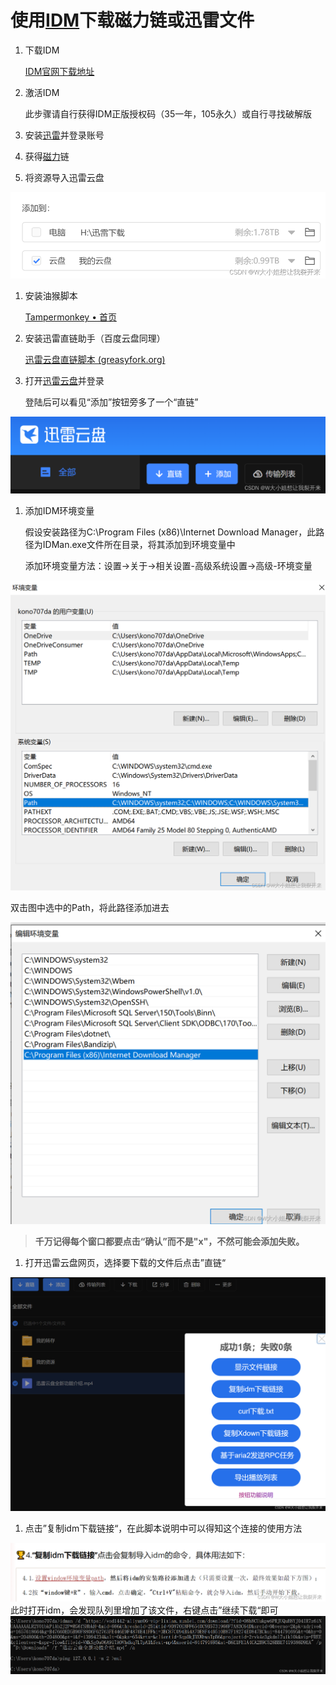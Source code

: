 # 使用[IDM](https://so.csdn.net/so/search?q=IDM&spm=1001.2101.3001.7020)下载磁力链或迅雷文件

1. 下载IDM

   [IDM官网下载地址](http://www.internetdownloadmanager.com/download.html)

2. 激活IDM

   此步骤请自行获得IDM正版授权码（35一年，105永久）或自行寻找破解版

3. 安装[迅雷](https://so.csdn.net/so/search?q=迅雷&spm=1001.2101.3001.7020)并登录账号

4. 获得[磁力](https://so.csdn.net/so/search?q=磁力&spm=1001.2101.3001.7020)链

5. 将资源导入迅雷云盘

![在这里插入图片描述](assets/使用IDM下载磁力链接或迅雷文件/509933b5c9e44481b658a9a70714f172.png)

1. 安装油猴脚本

   [Tampermonkey • 首页](https://www.tampermonkey.net/)

2. 安装迅雷直链助手（百度云盘同理）

   [迅雷云盘直链脚本 (greasyfork.org)](https://greasyfork.org/zh-CN/scripts/431256-迅雷云盘)

3. 打开[迅雷云盘](https://pan.xunlei.com/)并登录

   登陆后可以看见“添加”按钮旁多了一个“直链”

![在这里插入图片描述](assets/使用IDM下载磁力链接或迅雷文件/88f456277e3c4350984ea641ab5099d4.png)

1. 添加IDM环境变量

   假设安装路径为C:\Program Files (x86)\Internet Download Manager，此路径为IDMan.exe文件所在目录，将其添加到环境变量中

   添加环境变量方法：设置→关于→相关设置-高级系统设置→高级-环境变量

![在这里插入图片描述](assets/使用IDM下载磁力链接或迅雷文件/6b7d178a952d4bd3a1e294c01b5fb2b4.png)

双击图中选中的Path，将此路径添加进去

![在这里插入图片描述](assets/使用IDM下载磁力链接或迅雷文件/eaa50a72af674efbacb3a8cd3b115854.png)

> **千万记得每个窗口都要点击“确认”而不是"x"，不然可能会添加失败。**

1. 打开迅雷云盘网页，选择要下载的文件后点击”直链“

![在这里插入图片描述](assets/使用IDM下载磁力链接或迅雷文件/78a976754fab4424bc35207caba9fbcd.png)

1. 点击”复制idm下载链接“，在此脚本说明中可以得知这个连接的使用方法

![在这里插入图片描述](assets/使用IDM下载磁力链接或迅雷文件/28db4a35b947487fa802b74813536515.png)此时打开idm，会发现队列里增加了该文件，右键点击”继续下载“即可
![在这里插入图片描述](assets/使用IDM下载磁力链接或迅雷文件/7be2d5caf7e6435898eca1b4924464e1.png)